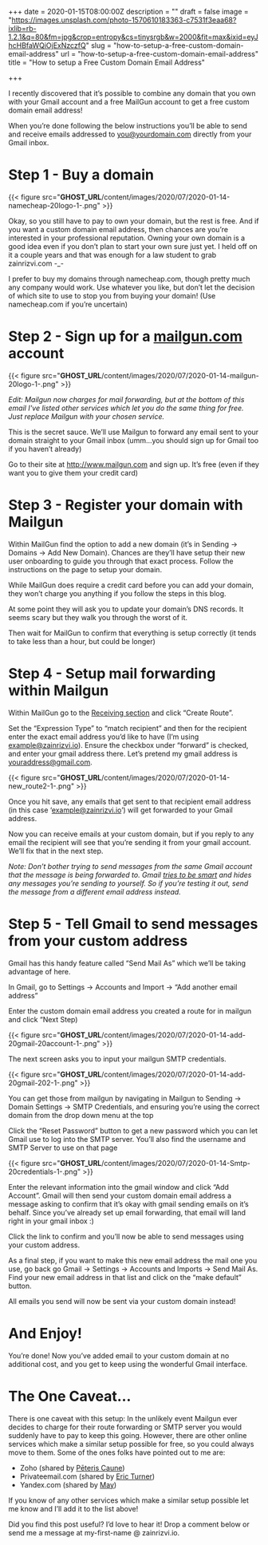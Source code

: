 +++
date = 2020-01-15T08:00:00Z
description = ""
draft = false
image = "https://images.unsplash.com/photo-1570610183363-c7531f3eaa68?ixlib=rb-1.2.1&q=80&fm=jpg&crop=entropy&cs=tinysrgb&w=2000&fit=max&ixid=eyJhcHBfaWQiOjExNzczfQ"
slug = "how-to-setup-a-free-custom-domain-email-address"
url = "how-to-setup-a-free-custom-domain-email-address"
title = "How to setup a Free Custom Domain Email Address"

+++


I recently discovered that it’s possible to combine any domain that you own with your Gmail account and a free MailGun account to get a free custom domain email address!

When you’re done following the below instructions you’ll be able to send and receive emails addressed to you@yourdomain.com directly from your Gmail inbox.

# Step 1 - Buy a domain

{{< figure src="__GHOST_URL__/content/images/2020/07/2020-01-14-namecheap-20logo-1-.png" >}}

Okay, so you still have to pay to own your domain, but the rest is free. And if you want a custom domain email address, then chances are you’re interested in your professional reputation. Owning your own domain is a good idea even if you don’t plan to start your own sure just yet. I held off on it a couple years and that was enough for a law student to grab zainrizvi.com -_-

I prefer to buy my domains through namecheap.com, though pretty much any company would work. Use whatever you like, but don’t let the decision of which site to use to stop you from buying your domain! (Use namecheap.com if you’re uncertain)

# Step 2 - Sign up for a [mailgun.com](http://mailgun.com/) account

{{< figure src="__GHOST_URL__/content/images/2020/07/2020-01-14-mailgun-20logo-1-.png" >}}

_Edit: Mailgun now charges for mail forwarding, but at the bottom of this email I've listed other services which let you do the same thing for free. Just replace Mailgun with your chosen service._

This is the secret sauce. We’ll use Mailgun to forward any email sent to your domain straight to your Gmail inbox (umm…you should sign up for Gmail too if you haven’t already)

Go to their site at http://www.mailgun.com and sign up. It’s free (even if they want you to give them your credit card)

# Step 3 - Register your domain with Mailgun

Within MailGun find the option to add a new domain (it’s in Sending -> Domains -> Add New Domain). Chances are they’ll have setup their new user onboarding to guide you through that exact process. Follow the instructions on the page to setup your domain.

While MailGun does require a credit card before you can add your domain, they won’t charge you anything if you follow the steps in this blog.

At some point they will ask you to update your domain’s DNS records. It seems scary but they walk you through the worst of it.

Then wait for MailGun to confirm that everything is setup correctly (it tends to take less than a hour, but could be longer)

# Step 4 - Setup mail forwarding within Mailgun

Within MailGun go to the [Receiving section](https://app.mailgun.com/app/receiving/routes) and click “Create Route”.

Set the “Expression Type” to “match recipient” and then for the recipient enter the exact email address you’d like to have (I’m using example@zainrizvi.io). Ensure the checkbox under “forward” is checked, and enter your gmail address there. Let’s pretend my gmail address is youraddress@gmail.com.

{{< figure src="__GHOST_URL__/content/images/2020/07/2020-01-14-new_route2-1-.png" >}}

Once you hit save, any emails that get sent to that recipient email address (in this case ‘example@zainrizvi.io’) will get forwarded to your Gmail address.

Now you can receive emails at your custom domain, but if you reply to any email the recipient will see that you’re sending it from your gmail account. We’ll fix that in the next step.

_Note: Don’t bother trying to send messages from the same Gmail account that the message is being forwarded to. Gmail_  [_tries to be smart_](https://help.mailgun.com/hc/en-us/articles/203306560-Why-am-I-not-receiving-an-email-when-sending-via-the-route-with-the-sending-address-as-a-destination-)  _and hides any messages you’re sending to yourself. So if you’re testing it out, send the message from a different email address instead._

# Step 5 - Tell Gmail to send messages from your custom address

Gmail has this handy feature called “Send Mail As” which we’ll be taking advantage of here.

In Gmail, go to Settings -> Accounts and Import -> “Add another email address”

Enter the custom domain email address you created a route for in mailgun and click “Next Step)

{{< figure src="__GHOST_URL__/content/images/2020/07/2020-01-14-add-20gmail-20account-1-.png" >}}

The next screen asks you to input your mailgun SMTP credentials.

{{< figure src="__GHOST_URL__/content/images/2020/07/2020-01-14-add-20gmail-202-1-.png" >}}

You can get those from mailgun by navigating in Mailgun to Sending -> Domain Settings -> SMTP Credentials, and ensuring you’re using the correct domain from the drop down menu at the top

Click the “Reset Password” button to get a new password which you can let Gmail use to log into the SMTP server. You’ll also find the username and SMTP Server to use on that page

{{< figure src="__GHOST_URL__/content/images/2020/07/2020-01-14-Smtp-20credentials-1-.png" >}}

Enter the relevant information into the gmail window and click “Add Account”. Gmail will then send your custom domain email address a message asking to confirm that it’s okay with gmail sending emails on it’s behalf. Since you’ve already set up email forwarding, that email will land right in your gmail inbox :)

Click the link to confirm and you’ll now be able to send messages using your custom address.

As a final step, if you want to make this new email address the mail one you use, go back go Gmail -> Settings -> Accounts and Imports -> Send Mail As. Find your new email address in that list and click on the “make default” button.

All emails you send will now be sent via your custom domain instead!

# And Enjoy!

You’re done! Now you’ve added email to your custom domain at no additional cost, and you get to keep using the wonderful Gmail interface.

# The One Caveat…

There is one caveat with this setup: In the unlikely event Mailgun ever decides to charge for their route forwarding or SMTP server you would suddenly have to pay to keep this going. However, there are other online services which make a similar setup possible for free, so you could always move to them. Some of the ones folks have pointed out to me are:

* Zoho (shared by [Pēteris Caune](https://www.indiehackers.com/cuu508))
* Privateemail.com (shared by [Eric Turner](https://www.indiehackers.com/CodeOfTheProgrammer))
* Yandex.com (shared by [May](https://www.indiehackers.com/May))

If you know of any other services which make a similar setup possible let me know and I’ll add it to the list above!

Did you find this post useful? I’d love to hear it! Drop a comment below or send me a message at my-first-name @ zainrizvi.io.

